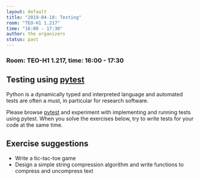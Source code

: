 ```yaml
---
layout: default
title: "2019-04-10: Testing"
room: "TEO-H1 1.217"
time: "16:00 - 17:30"
author: the organizers
status: past
---
```


### Room: TEO-H1 1.217, time: 16:00 - 17:30

## Testing using [pytest](https://docs.pytest.org)

Python is a dynamically typed and interpreted language and automated tests
are often a must, in particular for research software.

Please browse [pytest](https://docs.pytest.org) and experiment with implementing
and running tests using pytest. When you solve the exercises below, try
to write tests for your code at the same time.


## Exercise suggestions

- Write a tic-tac-toe game
- Design a simple string compression algorithm and write functions to compress and uncompress text
